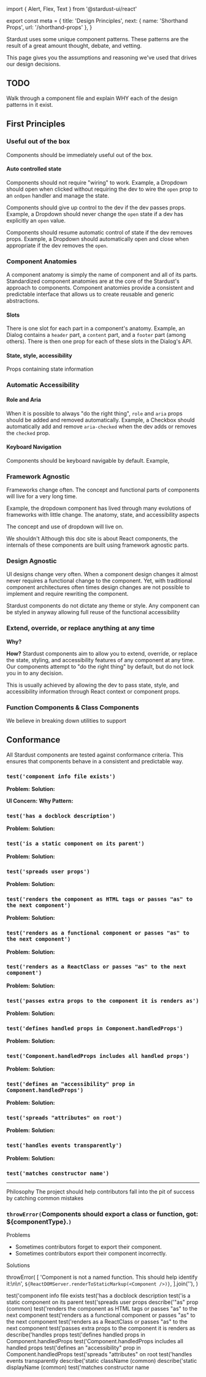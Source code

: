 import { Alert, Flex, Text } from '@stardust-ui/react'

export const meta = {
  title: 'Design Principles',
  next: { name: 'Shorthand Props', url: '/shorthand-props' },
}
<Flex column hAlign="center" padding="padding.medium">

<Text size='large' color='gray'>
  Stardust uses some unique component patterns.
  These patterns are the result of a great amount thought, debate, and vetting.

This page gives you the assumptions and reasoning we've used that drives our design decisions.

</Text>
</Flex>

## TODO

Walk through a component file and explain WHY each of the design patterns in it exist.

## First Principles

### Useful out of the box

Components should be immediately useful out of the box.

#### Auto controlled state

Components should not require "wiring" to work.
Example, a Dropdown should open when clicked without requiring the dev to wire the `open` prop to an `onOpen` handler and manage the state.

Components should give up control to the dev if the dev passes props.
Example, a Dropdown should never change the `open` state if a dev has explicitly an `open` value.

Components should resume automatic control of state if the dev removes props. 
Example, a Dropdown should automatically open and close when appropriate if the dev removes the `open`.

### Component Anatomies

A component anatomy is simply the name of component and all of its parts.
Standardized component anatomies are at the core of the Stardust's approach to components.
Component anatomies provide a consistent and predictable interface that allows us to create reusable and generic abstractions.

#### Slots
There is one slot for each part in a component's anatomy.
Example, an Dialog contains a `header` part, a `content` part, and a `footer` part (among others).
There is then one prop for each of these slots in the Dialog's API.
 
#### State, style, accessibility
Props containing state information

### Automatic Accessibility

#### Role and Aria

When it is possible to always "do the right thing", `role` and `aria` props should be added and removed automatically.
Example, a Checkbox should automatically add and remove `aria-checked` when the dev adds or removes the `checked` prop.

#### Keyboard Navigation

Components should be keyboard navigable by default.
Example, 

### Framework Agnostic

Frameworks change often.
The concept and functional parts of components will live for a very long time.

Example, the dropdown component has lived through many evolutions of frameworks with little change.
The anatomy, state, and accessibility aspects

The concept and use of dropdown will live on.

We shouldn't
Although this doc site is about React components, the internals of these components are built using framework agnostic parts.

### Design Agnostic

UI designs change very often.
When a component design changes it almost never requires a functional change to the component.
Yet, with traditional component architectures often times design changes are not possible to implement and require rewriting the component. 

Stardust components do not dictate any theme or style.
Any component can be styled in anyway allowing full reuse of the functional accessibility

### Extend, override, or replace anything at any time

**Why?**

**How?**
Stardust components aim to allow you to extend, override, or replace the state, styling, and accessibility features of any component at any time.
Our components attempt to "do the right thing" by default, but do not lock you in to any decision.

This is usually achieved by allowing the dev to pass state, style, and accessibility information through React context or component props.

### Function Components & Class Components

We believe in breaking down utilities to support

## Conformance

All Stardust components are tested against conformance criteria. This ensures that components behave in a consistent and predictable way.

### `test('component info file exists')`

**Problem:**
**Solution:**

**UI Concern:**
**Why Pattern:**

### `test('has a docblock description')`

**Problem:**
**Solution:**

### `test('is a static component on its parent')`

**Problem:**
**Solution:**

### `test('spreads user props')`

**Problem:**
**Solution:**

### `test('renders the component as HTML tags or passes "as" to the next component')`

**Problem:**
**Solution:**

### `test('renders as a functional component or passes "as" to the next component')`

**Problem:**
**Solution:**

### `test('renders as a ReactClass or passes "as" to the next component')`

**Problem:**
**Solution:**

### `test('passes extra props to the component it is renders as')`

**Problem:**
**Solution:**

### `test('defines handled props in Component.handledProps')`

**Problem:**
**Solution:**

### `test('Component.handledProps includes all handled props')`

**Problem:**
**Solution:**

### `test('defines an "accessibility" prop in Component.handledProps')`

**Problem:**
**Solution:**

### `test('spreads "attributes" on root')`

**Problem:**
**Solution:**

### `test('handles events transparently')`

**Problem:**
**Solution:**

### `test('matches constructor name')`

---

Philosophy
The project should help contributors fall into the pit of success by catching common mistakes

### `throwError(`Components should export a class or function, got: \${componentType}.`)`

Problems

- Sometimes contributors forget to export their component.
- Sometimes contributors export their component incorrectly.

Solutions

throwError(
[
'Component is not a named function. This should help identify it:\n\n',
`${ReactDOMServer.renderToStaticMarkup(<Component />)}`,
].join(''),
)

test('component info file exists
test('has a docblock description
test('is a static component on its parent
test('spreads user props
describe('"as" prop (common)
test('renders the component as HTML tags or passes "as" to the next component
test('renders as a functional component or passes "as" to the next component
test('renders as a ReactClass or passes "as" to the next component
test('passes extra props to the component it is renders as
describe('handles props
test('defines handled props in Component.handledProps
test('Component.handledProps includes all handled props
test('defines an "accessibility" prop in Component.handledProps
test('spreads "attributes" on root
test('handles events transparently
describe('static className (common)
describe('static displayName (common)
test('matches constructor name
